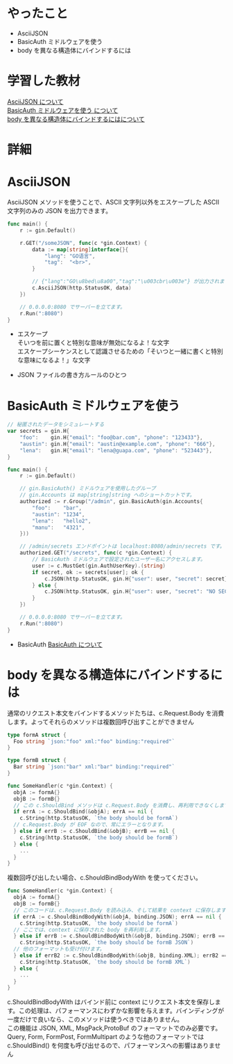 # やったこと
- AsciiJSON
- BasicAuth ミドルウェアを使う
- body を異なる構造体にバインドするには

# 学習した教材
<a href="https://gin-gonic.com/ja/docs/examples/ascii-json/">AsciiJSON について</a><br>
<a href="https://gin-gonic.com/ja/docs/examples/using-basicauth-middleware/">BasicAuth ミドルウェアを使う について</a><br>
<a href="https://gin-gonic.com/ja/docs/examples/bind-body-into-dirrerent-structs/"> body を異なる構造体にバインドするにはについて</a>

# 詳細
# AsciiJSON
AsciiJSON メソッドを使うことで、ASCII 文字列以外をエスケープした ASCII 文字列のみの JSON を出力できます。
```go
func main() {
	r := gin.Default()

	r.GET("/someJSON", func(c *gin.Context) {
		data := map[string]interface{}{
			"lang": "GO语言",
			"tag":  "<br>",
		}

		// {"lang":"GO\u8bed\u8a00","tag":"\u003cbr\u003e"} が出力されます
		c.AsciiJSON(http.StatusOK, data)
	})

	// 0.0.0.0:8080 でサーバーを立てます。
	r.Run(":8080")
}
```

- エスケープ<br>
そいつを前に置くと特別な意味が無効になるよ！な文字<br>
エスケープシーケンスとして認識させるための「そいつと一緒に書くと特別な意味になるよ！」な文字<br>

- JSON
ファイルの書き方ルールのひとつ

# BasicAuth ミドルウェアを使う
```go
// 秘匿されたデータをシミュレートする
var secrets = gin.H{
	"foo":    gin.H{"email": "foo@bar.com", "phone": "123433"},
	"austin": gin.H{"email": "austin@example.com", "phone": "666"},
	"lena":   gin.H{"email": "lena@guapa.com", "phone": "523443"},
}

func main() {
	r := gin.Default()

	// gin.BasicAuth() ミドルウェアを使用したグループ
	// gin.Accounts は map[string]string へのショートカットです。
	authorized := r.Group("/admin", gin.BasicAuth(gin.Accounts{
		"foo":    "bar",
		"austin": "1234",
		"lena":   "hello2",
		"manu":   "4321",
	}))

	// /admin/secrets エンドポイントは localhost:8080/admin/secrets です。
	authorized.GET("/secrets", func(c *gin.Context) {
		// BasicAuth ミドルウェアで設定されたユーザー名にアクセスします。
		user := c.MustGet(gin.AuthUserKey).(string)
		if secret, ok := secrets[user]; ok {
			c.JSON(http.StatusOK, gin.H{"user": user, "secret": secret})
		} else {
			c.JSON(http.StatusOK, gin.H{"user": user, "secret": "NO SECRET :("})
		}
	})

	// 0.0.0.0:8080 でサーバーを立てます。
	r.Run(":8080")
}
```

- BasicAuth 
<a href="https://www.weblio.jp/content/basic+authentication">BasicAuth について</a>

# body を異なる構造体にバインドするには
通常のリクエスト本文をバインドするメソッドたちは、c.Request.Body を消費します。よってそれらのメソッドは複数回呼び出すことができません
```go
type formA struct {
  Foo string `json:"foo" xml:"foo" binding:"required"`
}

type formB struct {
  Bar string `json:"bar" xml:"bar" binding:"required"`
}

func SomeHandler(c *gin.Context) {
  objA := formA{}
  objB := formB{}
  // この c.ShouldBind メソッドは c.Request.Body を消費し、再利用できなくします。
  if errA := c.ShouldBind(&objA); errA == nil {
    c.String(http.StatusOK, `the body should be formA`)
  // c.Request.Body が EOF なので、常にエラーとなります。
  } else if errB := c.ShouldBind(&objB); errB == nil {
    c.String(http.StatusOK, `the body should be formB`)
  } else {
    ...
  }
}
```

複数回呼び出したい場合、c.ShouldBindBodyWith を使ってください。
```go
func SomeHandler(c *gin.Context) {
  objA := formA{}
  objB := formB{}
  // このコードは、c.Request.Body を読み込み、そして結果を context に保存します。
  if errA := c.ShouldBindBodyWith(&objA, binding.JSON); errA == nil {
    c.String(http.StatusOK, `the body should be formA`)
  // ここでは、context に保存された body を再利用します。
  } else if errB := c.ShouldBindBodyWith(&objB, binding.JSON); errB == nil {
    c.String(http.StatusOK, `the body should be formB JSON`)
  // 他のフォーマットも受け付けます。
  } else if errB2 := c.ShouldBindBodyWith(&objB, binding.XML); errB2 == nil {
    c.String(http.StatusOK, `the body should be formB XML`)
  } else {
    ...
  }
}
```

c.ShouldBindBodyWith はバインド前に context にリクエスト本文を保存します。この処理は、パフォーマンスにわずかな影響を与えます。バインディングが一度だけで良いなら、このメソッドは使うべきではありません。<br>
この機能は JSON, XML, MsgPack,ProtoBuf のフォーマットでのみ必要です。Query, Form, FormPost, FormMultipart のような他のフォーマットでは c.ShouldBind() を何度も呼び出せるので、パフォーマンスへの影響はありません
